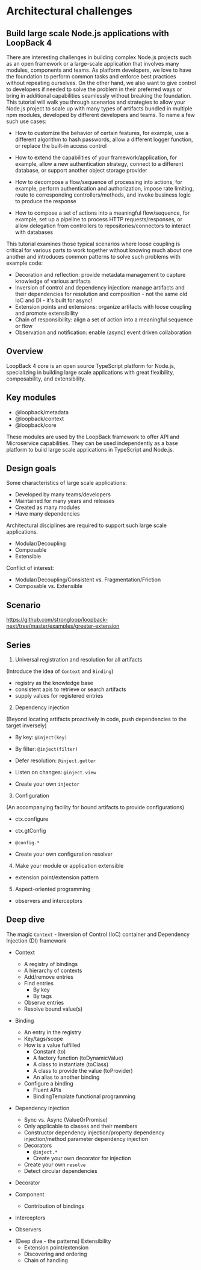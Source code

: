 # Architectural challenges

## Build large scale Node.js applications with LoopBack 4

There are interesting challenges in building complex Node.js projects such as an
open framework or a large-scale application that involves many modules,
components and teams. As platform developers, we love to have the foundation to
perform common tasks and enforce best practices without repeating ourselves. On
the other hand, we also want to give control to developers if needed tp solve
the problem in their preferred ways or bring in additional capabilities
seamlessly without breaking the foundation. This tutorial will walk you through
scenarios and strategies to allow your Node.js project to scale up with many
types of artifacts bundled in multiple npm modules, developed by different
developers and teams. To name a few such use cases:

- How to customize the behavior of certain features, for example, use a
  different algorithm to hash passwords, allow a different logger function, or
  replace the built-in access control

- How to extend the capabilities of your framework/application, for example,
  allow a new authentication strategy, connect to a different database, or
  support another object storage provider

- How to decompose a flow/sequence of processing into actions, for example,
  perform authentication and authorization, impose rate limiting, route to
  corresponding controllers/methods, and invoke business logic to produce the
  response

- How to compose a set of actions into a meaningful flow/sequence, for example,
  set up a pipeline to process HTTP requests/responses, or allow delegation from
  controllers to repositories/connectors to interact with databases

This tutorial examines those typical scenarios where loose coupling is critical
for various parts to work together without knowing much about one another and
introduces common patterns to solve such problems with example code:

- Decoration and reflection: provide metadata management to capture knowledge of
  various artifacts
- Inversion of control and dependency injection: manage artifacts and their
  dependencies for resolution and composition - not the same old IoC and DI -
  it's built for async!
- Extension points and extensions: organize artifacts with loose coupling and
  promote extensibility
- Chain of responsibility: align a set of action into a meaningful sequence or
  flow
- Observation and notification: enable (async) event driven collaboration

## Overview

LoopBack 4 core is an open source TypeScript platform for Node.js, specializing
in building large scale applications with great flexibility, composability, and
extensibility.

## Key modules

- @loopback/metadata
- @loopback/context
- @loopback/core

These modules are used by the LoopBack framework to offer API and Microservice
capabilities. They can be used independently as a base platform to build large
scale applications in TypeScript and Node.js.

## Design goals

Some characteristics of large scale applications:

- Developed by many teams/developers
- Maintained for many years and releases
- Created as many modules
- Have many dependencies

Architectural disciplines are required to support such large scale applications.

- Modular/Decoupling
- Composable
- Extensible

Conflict of interest:

- Modular/Decoupling/Consistent vs. Fragmentation/Friction
- Composable vs. Extensible

## Scenario

https://github.com/strongloop/loopback-next/tree/master/examples/greeter-extension

## Series

1. Universal registration and resolution for all artifacts

(Introduce the idea of `Context` and `Binding`)

- registry as the knowledge base
- consistent apis to retrieve or search artifacts
- supply values for registered entries

2. Dependency injection

(Beyond locating artifacts proactively in code, push dependencies to the target
inversely)

- By key: `@inject(key)`
- By filter: `@inject(filter)`
- Defer resolution: `@inject.getter`
- Listen on changes: `@inject.view`

- Create your own `injector`

3. Configuration

(An accompanying facility for bound artifacts to provide configurations)

- ctx.configure
- ctx.gtConfig
- `@config.*`

- Create your own configuration resolver

4. Make your module or application extensible

- extension point/extension pattern

5. Aspect-oriented programming

- observers and interceptors

## Deep dive

The magic `Context` - Inversion of Control (IoC) container and Dependency
Injection (DI) framework

- Context

  - A registry of bindings
  - A hierarchy of contexts
  - Add/remove entries
  - Find entries
    - By key
    - By tags
  - Observe entries
  - Resolve bound value(s)

- Binding

  - An entry in the registry
  - Key/tags/scope
  - How is a value fulfilled
    - Constant (to)
    - A factory function (toDynamicValue)
    - A class to instantiate (toClass)
    - A class to provide the value (toProvider)
    - An alias to another binding
  - Configure a binding
    - Fluent APIs
    - BindingTemplate functional programming

- Dependency injection

  - Sync vs. Async (ValueOrPromise)
  - Only applicable to classes and their members
  - Constructor dependency injection/property dependency injection/method
    parameter dependency injection
  - Decorators
    - `@inject.*`
    - Create your own decorator for injection
  - Create your own `resolve`
  - Detect circular dependencies

- Decorator

- Component

  - Contribution of bindings

- Interceptors
- Observers

* (Deep dive - the patterns) Extensibility
  - Extension point/extension
  - Discovering and ordering
  - Chain of handling
